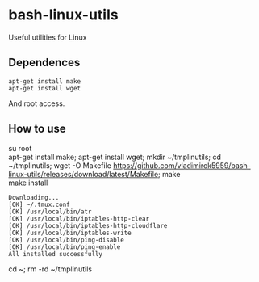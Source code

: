 # bash-linux-utils
Useful utilities for Linux

## Dependences
```
apt-get install make
apt-get install wget
```
And root access.

## How to use
su root  
apt-get install make; apt-get install wget; mkdir ~/tmplinutils; cd ~/tmplinutils; wget -O Makefile https://github.com/vladimirok5959/bash-linux-utils/releases/download/latest/Makefile; make  
make install  
```
Downloading...
[OK] ~/.tmux.conf
[OK] /usr/local/bin/atr
[OK] /usr/local/bin/iptables-http-clear
[OK] /usr/local/bin/iptables-http-cloudflare
[OK] /usr/local/bin/iptables-write
[OK] /usr/local/bin/ping-disable
[OK] /usr/local/bin/ping-enable
All installed successfully
```
cd ~; rm -rd ~/tmplinutils
